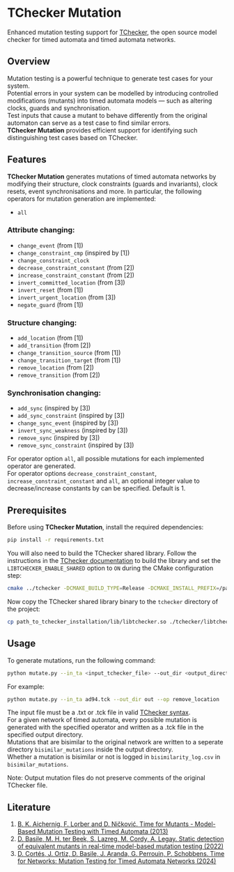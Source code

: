 # TChecker Mutation

Enhanced mutation testing support for [TChecker](https://github.com/Echtzeitsysteme/tchecker/), the open source model checker for timed automata and timed automata networks.

## Overview

Mutation testing is a powerful technique to generate test cases for your system.  
Potential errors in your system can be modelled by introducing controlled modifications (mutants) into timed automata models — such as altering clocks, guards and synchronisation.  
Test inputs that cause a mutant to behave differently from the original automaton can serve as a test case to find similar errors.  
**TChecker Mutation** provides efficient support for identifying such distinguishing test cases based on TChecker.

## Features

**TChecker Mutation** generates mutations of timed automata networks by modifying their structure, clock constraints (guards and invariants), clock resets, event synchronisations and more.
In particular, the following operators for mutation generation are implemented:

- `all`

### Attribute changing:

- `change_event` (from [1])
- `change_constraint_cmp` (inspired by [1])
- `change_constraint_clock`
- `decrease_constraint_constant` (from [2])
- `increase_constraint_constant` (from [2])
- `invert_committed_location` (from [3])
- `invert_reset` (from [1])
- `invert_urgent_location` (from [3])
- `negate_guard` (from [1])

### Structure changing:

- `add_location` (from [1])
- `add_transition` (from [2])
- `change_transition_source` (from [1])
- `change_transition_target` (from [1])
- `remove_location` (from [2])
- `remove_transition` (from [2])

### Synchronisation changing:

- `add_sync` (inspired by [3])
- `add_sync_constraint` (inspired by [3])
- `change_sync_event` (inspired by [3])
- `invert_sync_weakness` (inspired by [3])
- `remove_sync` (inspired by [3])
- `remove_sync_constraint` (inspired by [3])

For operator option `all`, all possible mutations for each implemented operator are generated.  
For operator options `decrease_constraint_constant`, `increase_constraint_constant` and `all`, an optional integer value to decrease/increase constants by can be specified. 
Default is 1.

## Prerequisites

Before using **TChecker Mutation**, install the required dependencies:

```bash
pip install -r requirements.txt 
```

You will also need to build the TChecker shared library.
Follow the instructions in the [TChecker documentation](https://github.com/ticktac-project/tchecker/wiki/Installation-of-TChecker) to build the library and set the `LIBTCHECKER_ENABLE_SHARED` option to `ON` during the CMake configuration step:

```bash
cmake ../tchecker -DCMAKE_BUILD_TYPE=Release -DCMAKE_INSTALL_PREFIX=/path/to/install -DLIBTCHECKER_ENABLE_SHARED=ON
```

Now copy the TChecker shared library binary to the `tchecker` directory of the project:

```bash
cp path_to_tchecker_installation/lib/libtchecker.so ./tchecker/libtchecker.so
```

## Usage

To generate mutations, run the following command:

```bash
python mutate.py --in_ta <input_tchecker_file> --out_dir <output_directory> --op <operator> [--val <int>]
```

For example:
```bash
python mutate.py --in_ta ad94.tck --out_dir out --op remove_location
```

The input file must be a .txt or .tck file in valid [TChecker syntax](https://github.com/ticktac-project/tchecker/wiki/TChecker-file-format).  
For a given network of timed automata, every possible mutation is generated with the specified operator and written as a .tck file in the specified output directory.  
Mutations that are bisimilar to the original network are written to a seperate directory `bisimilar_mutations` inside the output directory.  
Whether a mutation is bisimilar or not is logged in `bisimilarity_log.csv` in `bisimilar_mutations`.

Note: Output mutation files do not preserve comments of the original TChecker file.

## Literature

1. [B. K. Aichernig, F. Lorber and D. Ničković. Time for Mutants - Model-Based Mutation Testing with Timed Automata (2013)](http://www.ist.tugraz.at/aichernig/publications/papers/tap13-time.pdf)
2. [D. Basile, M. H. ter Beek, S. Lazreg, M. Cordy, A. Legay. Static detection of equivalent mutants in real-time model-based mutation testing (2022)](https://link.springer.com/article/10.1007/s10664-022-10149-y)
3. [D. Cortés, J. Ortiz, D. Basile, J. Aranda, G. Perrouin, P. Schobbens. Time for Networks: Mutation Testing for Timed Automata Networks (2024)](https://ieeexplore.ieee.org/document/10555774)